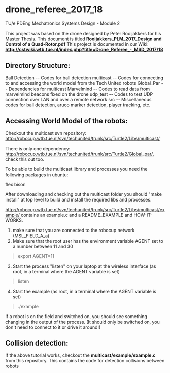 # drone_referee_2017_18
TU/e PDEng Mechatronics Systems Design - Module 2

This project was based on the drone designed by Peter Rooijakkers for his Master Thesis. This document is titled **Rooijakkers_PLM_2017_Design and Control of a Quad-Rotor.pdf**
This project is documented in our Wiki: **http://cstwiki.wtb.tue.nl/index.php?title=Drone_Referee_-_MSD_2017/18**

## Directory Structure:

Ball Detection
  -- Codes for ball detection
multicast
  -- Codes for connecting to and accessing the world model from the Tech United robots
Global_Par
  -- Dependencies for multicast
Marvelmind
  -- Codes to read data from marvelmind beacons fixed on the drone 
udp_test
  -- Codes to test UDP connection over LAN and over a remote network
src
  -- Miscellaneous codes for ball detection, aruco marker detection, player tracking, etc. 

## Accessing World Model of the robots:

Checkout the multicast svn repository: http://robocup.wtb.tue.nl/svn/techunited/trunk/src/Turtle2/Libs/multicast/ 

There is only one dependency: http://robocup.wtb.tue.nl/svn/techunited/trunk/src/Turtle2/Global_par/, check this out too.

To be able to build the multicast library and processes you need the following packages in ubuntu:

flex
bison

After downloading and checking out the multicast folder you should "make install" at top level to build and install the required libs and processes.

http://robocup.wtb.tue.nl/svn/techunited/trunk/src/Turtle2/Libs/multicast/example/ contains an example.c and a README_EXAMPLE and HOW-IT-WORKS. 

1) make sure that you are connected to the robocup network (MSL_FIELD_A_a) 
2) Make sure that the root user has the environment variable AGENT set to a number between 11 and 30
> export AGENT=11
3) Start the process "listen" on your laptop at the wireless interface (as root, in a terminal where the AGENT variable is set) 
> listen <your wireless interface>
4) Start the example (as root, in a terminal where the AGENT variable is set)
> ./example

If a robot is on the field and switched on, you should see something changing in the output of the process. (It should only be switched on, you don't need to connect to it or drive it around!)

## Collision detection:

If the above tutorial works, checkout the **multicast/example/example.c** from this repository. This contains the code for detection collisions between robots

